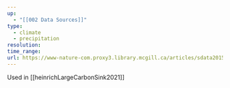 ```yaml
---
up:
  - "[[002 Data Sources]]"
type:
  - climate
  - precipitation
resolution: 
time_range: 
url: https://www-nature-com.proxy3.library.mcgill.ca/articles/sdata201566
---
```


Used in [[heinrichLargeCarbonSink2021]]
